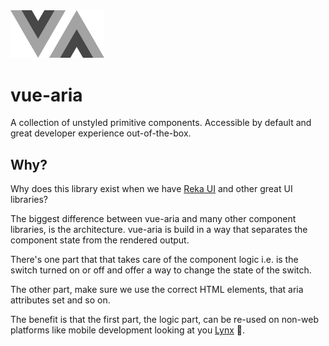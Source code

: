 <img src="./assets/vue-aria-logo.png" alt="vue-aria logo" width="150px" />

# vue-aria

A collection of unstyled primitive components. Accessible by default and great
developer experience out-of-the-box.

## Why?

Why does this library exist when we have [Reka UI](https://reka-ui.com/) and other great UI libraries?

The biggest difference between vue-aria and many other component libraries, is the architecture. vue-aria
is build in a way that separates the component state from the rendered output.

There's one part that that takes care of the component logic i.e. is the switch turned on or off and offer
a way to change the state of the switch.

The other part, make sure we use the correct HTML elements, that aria attributes set and so on.

The benefit is that the first part, the logic part, can be re-used on non-web platforms like mobile development
looking at you [Lynx](https://lynxjs.org/) 👀.
